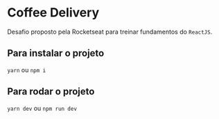 # Coffee Delivery
Desafio proposto pela Rocketseat para treinar fundamentos do `ReactJS`.

## Para instalar o projeto
`yarn` ou `npm i`

## Para rodar o projeto
`yarn dev` ou `npm run dev`